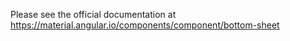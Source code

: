 Please see the official documentation at https://material.angular.io/components/component/bottom-sheet
